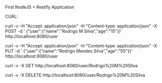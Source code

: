 First NodeJS + Restify Application

CURL:

curl -v -H "Accept: application/json" -H "Content-type: application/json" -X POST -d ' {"user":{"name":"Rodrigo M Silva","age":"15"}}'  http://localhost:8080/user

curl -v -H "Accept: application/json" -H "Content-type: application/json" -X PUT -d ' {"user":{"name":"Rodrigo Mendes Silva","age":"50"}}'  http://localhost:8080/user

curl -v  -X GET  http://localhost:8080/user/Rodrigo%20M%20Silva

curl -v  -X DELETE  http://localhost:8080/user/Rodrigo%20M%20Silva
